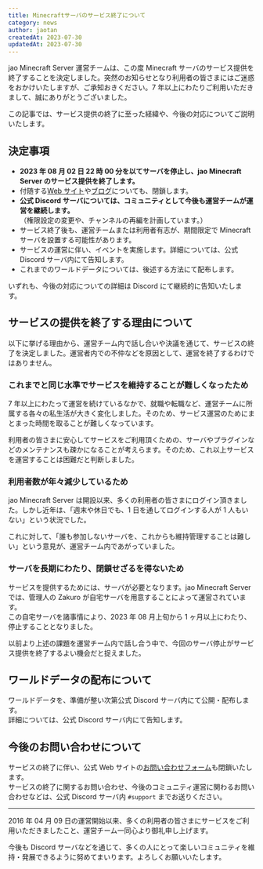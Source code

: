 ```yaml
---
title: Minecraftサーバのサービス終了について
category: news
author: jaotan
createdAt: 2023-07-30
updatedAt: 2023-07-30
---
```


jao Minecraft Server 運営チームは、この度 Minecraft サーバのサービス提供を終了することを決定しました。突然のお知らせとなり利用者の皆さまにはご迷惑をおかけいたしますが、ご承知おきください。7 年以上にわたりご利用いただきまして、誠にありがとうございました。

この記事では、サービス提供の終了に至った経緯や、今後の対応についてご説明いたします。

## 決定事項

- **2023 年 08 月 02 日 22 時 00 分を以てサーバを停止し、jao Minecraft Server のサービス提供を終了します。**
- 付随する[Web サイト](/)や[ブログ](/blog)についても、閉鎖します。
- **公式 Discord サーバについては、コミュニティとして今後も運営チームが運営を継続します。**（権限設定の変更や、チャンネルの再編を計画しています。）
- サービス終了後も、運営チームまたは利用者有志が、期間限定で Minecraft サーバを設置する可能性があります。
- サービスの運営に伴い、イベントを実施します。詳細については、公式 Discord サーバ内にて告知します。
- これまでのワールドデータについては、後述する方法にて配布します。

いずれも、今後の対応についての詳細は Discord にて継続的に告知いたします。

## サービスの提供を終了する理由について

以下に挙げる理由から、運営チーム内で話し合いや決議を通じて、サービスの終了を決定しました。運営者内での不仲などを原因として、運営を終了するわけではありません。

### これまでと同じ水準でサービスを維持することが難しくなったため

7 年以上にわたって運営を続けているなかで、就職や転職など、運営チームに所属する各々の私生活が大きく変化しました。そのため、サービス運営のためにまとまった時間を取ることが難しくなっています。

利用者の皆さまに安心してサービスをご利用頂くための、サーバやプラグインなどのメンテナンスも疎かになることが考えらます。そのため、これ以上サービスを運営することは困難だと判断しました。

### 利用者数が年々減少しているため

jao Minecraft Server は開設以来、多くの利用者の皆さまにログイン頂きました。しかし近年は、「週末や休日でも、1 日を通してログインする人が 1 人もいない」という状況でした。

これに対して、「誰も参加しないサーバを、これからも維持管理することは難しい」という意見が、運営チーム内であがっていました。

### サーバを長期にわたり、閉鎖せざるを得ないため

サービスを提供するためには、サーバが必要となります。jao Minecraft Server では、管理人の Zakuro が自宅サーバを用意することによって運営されています。  
この自宅サーバを諸事情により、2023 年 08 月上旬から 1 ヶ月以上にわたり、停止することとなりました。

以前より上述の課題を運営チーム内で話し合う中で、今回のサーバ停止がサービス提供を終了するよい機会だと捉えました。

## ワールドデータの配布について

ワールドデータを、準備が整い次第公式 Discord サーバ内にて公開・配布します。  
詳細については、公式 Discord サーバ内にて告知します。

## 今後のお問い合わせについて

サービスの終了に伴い、公式 Web サイトの[お問い合わせフォーム](/support/inquiry)も閉鎖いたします。  
サービスの終了に関するお問い合わせ、今後のコミュニティ運営に関わるお問い合わせなどは、公式 Discord サーバ内 `#support` までお送りください。

---

2016 年 04 月 09 日の運営開始以来、多くの利用者の皆さまにサービスをご利用いただきましたこと、運営チーム一同心より御礼申し上げます。

今後も Discord サーバなどを通じて、多くの人にとって楽しいコミュニティを維持・発展できるように努めてまいります。よろしくお願いいたします。
